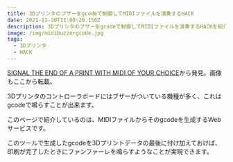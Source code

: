 ```yaml
---
title: 3Dプリンタのブザーをgcodeで制御してMIDIファイルを演奏するHACK
date: 2021-11-30T11:00:20.156Z
description: 3Dプリンタのブザーをgcodeで制御してMIDIファイルを演奏するHACKを紹介します。
image: /img/midibuzzergcode.jpg
tags:
  - 3Dプリンタ
  - HACK
---
```

[SIGNAL THE END OF A PRINT WITH MIDI OF YOUR CHOICE](https://hackaday.com/2020/04/25/signal-the-end-of-a-print-with-midi-of-your-choice/)から発見。画像もここから転載。

3Dプリンタのコントローラボードにはブザーがついている機種が多く、これはgcodeで鳴らすことが出来ます。

このページで紹介しているのは、MIDIファイルからそのgcodeを生成するWebサービスです。

このツールで生成したgcodeを3Dプリントデータの最後に付け加えておけば、印刷が完了したときにファンファーレを鳴らすようなことが実現できます。
